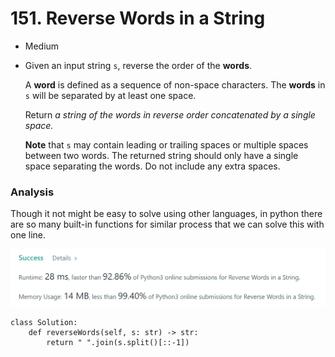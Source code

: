 # 151. Reverse Words in a String

* Medium
*   Given an input string `s`, reverse the order of the **words**.

    A **word** is defined as a sequence of non-space characters. The **words** in `s` will be separated by at least one space.

    Return _a string of the words in reverse order concatenated by a single space._

    **Note** that `s` may contain leading or trailing spaces or multiple spaces between two words. The returned string should only have a single space separating the words. Do not include any extra spaces.

    &#x20;

### Analysis&#x20;

Though it not might be easy to solve using other languages, in python there are so many built-in functions for similar process that we can solve this with one line.&#x20;

![](<../.gitbook/assets/image (8) (1).png>)

```
class Solution:
    def reverseWords(self, s: str) -> str:
        return " ".join(s.split()[::-1])
```

